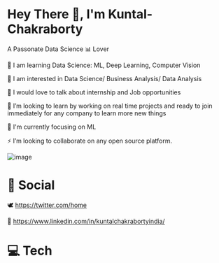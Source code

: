 # Hey There 👋, I'm Kuntal-Chakraborty
A Passonate Data Science 📊 Lover

🔭 I am learning Data Science: ML, Deep Learning, Computer Vision

👯 I am interested in Data Science/ Business Analysis/ Data Analysis

🤝 I would love to talk about internship and Job opportunities

🌱 I’m looking to learn by working on real time projects and ready to join immediately for any company to learn more new things

💬 I'm currently focusing on ML

⚡ I’m looking to collaborate on any open source platform.




![image](https://user-images.githubusercontent.com/109715578/212139563-8887c48e-7bc0-4d39-abd9-c135faf936f7.png)



 # 📢 Social 

🕊️
https://twitter.com/home

💼
https://www.linkedin.com/in/kuntalchakrabortyindia/


# 💻 Tech







